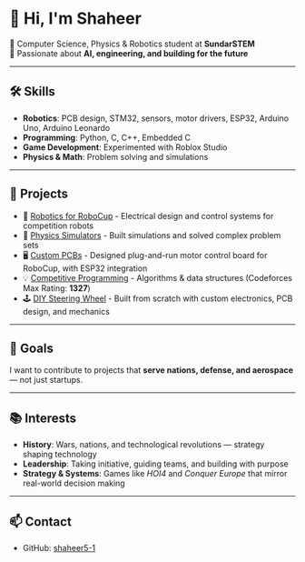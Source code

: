 # 👋 Hi, I'm Shaheer  

🚀 Computer Science, Physics & Robotics student at **SundarSTEM**  
🔬 Passionate about **AI, engineering, and building for the future**  

---

## 🛠️ Skills
- **Robotics**: PCB design, STM32, sensors, motor drivers, ESP32, Arduino Uno, Arduino Leonardo  
- **Programming**: Python, C, C++, Embedded C  
- **Game Development**: Experimented with Roblox Studio  
- **Physics & Math**: Problem solving and simulations  

---

## 📂 Projects
- 🤖 [Robotics for RoboCup](https://github.com/shaheer5-1/shaheer.github.io/blob/main/RoboCup.md) - Electrical design and control systems for competition robots  
- 📐 [Physics Simulators](#) - Built simulations and solved complex problem sets  
- 🖥️ [Custom PCBs](https://github.com/shaheer5-1/shaheer.github.io/blob/main/CustomPCBs.md) - Designed plug-and-run motor control board for RoboCup, with ESP32 integration  
- 💡 [Competitive Programming](https://codeforces.com/profile/Shaheer.Old) - Algorithms & data structures (Codeforces Max Rating: **1327**)  
- 🕹️ [DIY Steering Wheel](#) - Built from scratch with custom electronics, PCB design, and mechanics  

---

## 🎯 Goals
I want to contribute to projects that **serve nations, defense, and aerospace** — not just startups.  

---

## 📚 Interests
- **History**: Wars, nations, and technological revolutions — strategy shaping technology  
- **Leadership**: Taking initiative, guiding teams, and building with purpose  
- **Strategy & Systems**: Games like *HOI4* and *Conquer Europe* that mirror real-world decision making  

---

## 📫 Contact
- GitHub: [shaheer5-1](https://github.com/shaheer5-1)  
